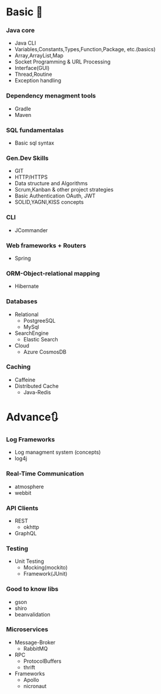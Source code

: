 # Basic 🔨

### Java core
* Java CLI
* Variables,Constants,Types,Function,Package, etc.(basics)
* Array,ArrayList,Map
* Socket Programming & URL Processing
* Interface(GUI)
* Thread,Routine
* Exception handling

### Dependency menagment tools
- Gradle
- Maven

### SQL fundamentalas
- Basic sql syntax

### Gen.Dev Skills
- GIT
- HTTP/HTTPS
- Data structure and Algorithms
- Scrum,Kanban & other project strategies
- Basic Authentication OAuth, JWT
- SOLID,YAGNI,KISS concepts

### CLI
- JCommander

### Web frameworks + Routers
- Spring 

### ORM-Object-relational mapping
- Hibernate

### Databases
- Relational
  - PostgreeSQL
  - MySql
- SearchEngine
  - Elastic Search
- Cloud
  - Azure CosmosDB

### Caching
- Caffeine
- Distributed Cache
  - Java-Redis
  
# Advance🔃

### Log Frameworks
- Log managment system (concepts)
- log4j

### Real-Time Communication
- atmosphere
- webbit

### API Clients
- REST
  - okhttp
- GraphQL

### Testing
- Unit Testing
  - Mocking(mockito)
  - Framework(JUnit)

### Good to know libs
- gson
- shiro
- beanvalidation

### Microservices
- Message-Broker
  - RabbitMQ
- RPC
  - ProtocolBuffers
  - thrift
- Frameworks
  - Apollo
  - nicronaut

